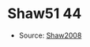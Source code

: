 <a name="material" />

# Shaw51 44
<script type="application/ld+json">
  {
    "@context": "https://schema.org/",
    "@type": "ChemicalSubstance",
    "http://purl.org/dc/terms/conformsTo":
      {
        "@type": "CreativeWork",
        "@id": "https://bioschemas.org/profiles/ChemicalSubstance/0.4-RELEASE/"
      },
    "@id": "https://egonw.github.io/nanowiki/nanowiki74.html#material",
    "name": "Shaw51 44",
    "sameAs": "http://127.0.0.1/mediawiki/index.php/Special:URIResolver/Shaw51_44"
  }
</script>


* Source: [Shaw2008](Shaw2008.md)
